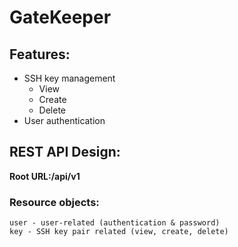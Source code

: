 # GateKeeper


## Features:
- SSH key management
    - View
    - Create
    - Delete
- User authentication


## REST API Design:

**Root URL:/api/v1**

### Resource objects:
```
user - user-related (authentication & password)
key - SSH key pair related (view, create, delete)
```
